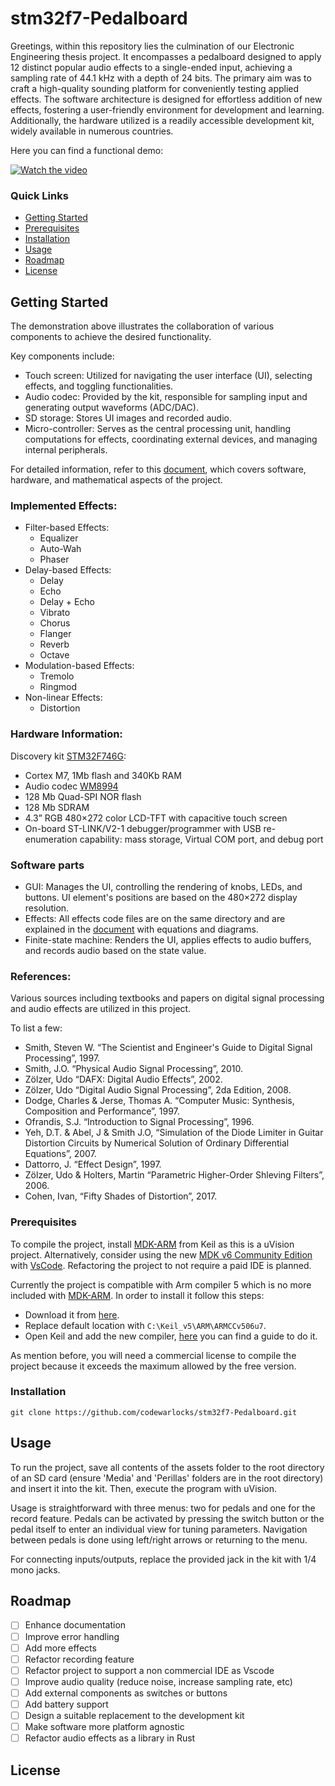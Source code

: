 # stm32f7-Pedalboard

Greetings, within this repository lies the culmination of our Electronic Engineering thesis project. It encompasses a pedalboard designed to apply 12 distinct popular audio effects to a single-ended input, achieving a sampling rate of 44.1 kHz with a depth of 24 bits. The primary aim was to craft a high-quality sounding platform for conveniently testing applied effects. The software architecture is designed for effortless addition of new effects, fostering a user-friendly environment for development and learning. Additionally, the hardware utilized is a readily accessible development kit, widely available in numerous countries.

Here you can find a functional demo:

[![Watch the video](https://img.youtube.com/vi/V-5spfllwe8/maxresdefault.jpg)](https://youtu.be/V-5spfllwe8)


### Quick Links

- [Getting Started](#getting-started)
- [Prerequisites](#prerequisites)
- [Installation](#installation)
- [Usage](#usage)
- [Roadmap](#roadmap)
- [License](#license)

## Getting Started

The demonstration above illustrates the collaboration of various components to achieve the desired functionality.

Key components include:

- Touch screen: Utilized for navigating the user interface (UI), selecting effects, and toggling functionalities.
- Audio codec: Provided by the kit, responsible for sampling input and generating output waveforms (ADC/DAC).
- SD storage: Stores UI images and recorded audio.
- Micro-controller: Serves as the central processing unit, handling computations for effects, coordinating external devices, and managing internal peripherals. 

For detailed information, refer to this [document](https://drive.google.com/file/d/16MncO3Z1pbzFfrqieCRYZ0KL5QBh5DHn/view?usp=sharing), which covers software, hardware, and mathematical aspects of the project.

### Implemented Effects:

- Filter-based Effects:
    - Equalizer
    - Auto-Wah
    - Phaser
- Delay-based Effects:
    - Delay
    - Echo
    - Delay + Echo
    - Vibrato
    - Chorus
    - Flanger
    - Reverb
    - Octave
- Modulation-based Effects:
    - Tremolo
    - Ringmod
- Non-linear Effects:
    - Distortion

### Hardware Information:

Discovery kit [STM32F746G](https://www.st.com/en/evaluation-tools/32f746gdiscovery.html):
- Cortex M7, 1Mb flash and 340Kb RAM
- Audio codec [WM8994](https://www.cirrus.com/products/wm8994/)
- 128 Mb Quad-SPI NOR flash
- 128 Mb SDRAM
- 4.3” RGB 480×272 color LCD-TFT with capacitive touch screen
- On-board ST-LINK/V2-1 debugger/programmer with USB re-enumeration capability: mass storage, Virtual COM port, and debug port

### Software parts

- GUI: Manages the UI, controlling the rendering of knobs, LEDs, and buttons. UI element's positions are based on the 480×272 display resolution.
- Effects: All effects code files are on the same directory and are explained in the [document](https://drive.google.com/file/d/16MncO3Z1pbzFfrqieCRYZ0KL5QBh5DHn/view?usp=sharing) with equations and diagrams.
- Finite-state machine: Renders the UI, applies effects to audio buffers, and records audio based on the state value. 

### References:

Various sources including textbooks and papers on digital signal processing and audio effects are utilized in this project.

To list a few:

- Smith, Steven W. “The Scientist and Engineer's Guide to Digital Signal Processing”, 1997.
- Smith, J.O. “Physical Audio Signal Processing”, 2010.
- Zölzer, Udo “DAFX: Digital Audio Effects”, 2002.
- Zölzer, Udo “Digital Audio Signal Processing”, 2da Edition, 2008.
- Dodge, Charles & Jerse, Thomas A. “Computer Music: Synthesis, Composition and
Performance”, 1997.
- Ofrandis, S.J. “Introduction to Signal Processing”, 1996.
- Yeh, D.T. & Abel, J & Smith J.O, “Simulation of the Diode Limiter in Guitar Distortion
Circuits by Numerical Solution of Ordinary Differential Equations”, 2007.
- Dattorro, J. “Effect Design”, 1997.
- Zölzer, Udo & Holters, Martin “Parametric Higher-Order Shleving Filters”, 2006.
- Cohen, Ivan, “Fifty Shades of Distortion”, 2017.

### Prerequisites

To compile the project, install [MDK-ARM](https://www.keil.com/demo/eval/arm.htm) from Keil as this is a uVision project. Alternatively, consider using the new [MDK v6 Community Edition](https://www.keil.arm.com/community/) with [VsCode](https://code.visualstudio.com/download). Refactoring the project to not require a paid IDE is planned.

Currently the project is compatible with Arm compiler 5 which is no more included with [MDK-ARM](https://www.keil.com/demo/eval/arm.htm). In order to install it follow this steps:

- Download it from [here](https://developer.arm.com/downloads/view/ACOMP5?).
- Replace default location with `C:\Keil_v5\ARM\ARMCCv506u7`.
- Open Keil and add the new compiler, [here](https://developer.arm.com/documentation/101407/0539/Creating-Applications/Tips-and-Tricks/Manage-Arm-Compiler-Versions) you can find a guide to do it.

As mention before, you will need a commercial license to compile the project because it exceeds the maximum allowed by the free version.

### Installation

`git clone https://github.com/codewarlocks/stm32f7-Pedalboard.git`

## Usage

To run the project, save all contents of the assets folder to the root directory of an SD card (ensure 'Media' and 'Perillas' folders are in the root directory) and insert it into the kit. Then, execute the program with uVision.

Usage is straightforward with three menus: two for pedals and one for the record feature. Pedals can be activated by pressing the switch button or the pedal itself to enter an individual view for tuning parameters. Navigation between pedals is done using left/right arrows or returning to the menu.

For connecting inputs/outputs, replace the provided jack in the kit with 1/4 mono jacks.

## Roadmap

- [ ] Enhance documentation
- [ ] Improve error handling
- [ ] Add more effects
- [ ] Refactor recording feature
- [ ] Refactor project to support a non commercial IDE as Vscode
- [ ] Improve audio quality (reduce noise, increase sampling rate, etc)
- [ ] Add external components as switches or buttons
- [ ] Add battery support
- [ ] Design a suitable replacement to the development kit
- [ ] Make software more platform agnostic
- [ ] Refactor audio effects as a library in Rust

## License
